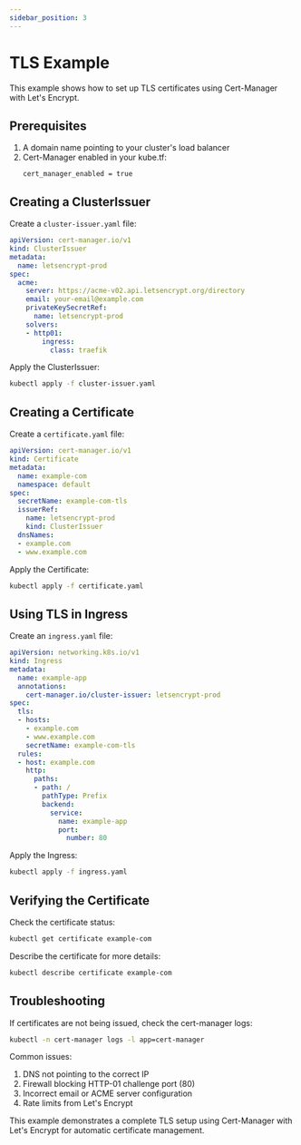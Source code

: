 ```yaml
---
sidebar_position: 3
---
```


# TLS Example

This example shows how to set up TLS certificates using Cert-Manager with Let's Encrypt.

## Prerequisites

1. A domain name pointing to your cluster's load balancer
2. Cert-Manager enabled in your kube.tf:
   ```hcl
   cert_manager_enabled = true
   ```

## Creating a ClusterIssuer

Create a `cluster-issuer.yaml` file:

```yaml
apiVersion: cert-manager.io/v1
kind: ClusterIssuer
metadata:
  name: letsencrypt-prod
spec:
  acme:
    server: https://acme-v02.api.letsencrypt.org/directory
    email: your-email@example.com
    privateKeySecretRef:
      name: letsencrypt-prod
    solvers:
    - http01:
        ingress:
          class: traefik
```

Apply the ClusterIssuer:

```bash
kubectl apply -f cluster-issuer.yaml
```

## Creating a Certificate

Create a `certificate.yaml` file:

```yaml
apiVersion: cert-manager.io/v1
kind: Certificate
metadata:
  name: example-com
  namespace: default
spec:
  secretName: example-com-tls
  issuerRef:
    name: letsencrypt-prod
    kind: ClusterIssuer
  dnsNames:
  - example.com
  - www.example.com
```

Apply the Certificate:

```bash
kubectl apply -f certificate.yaml
```

## Using TLS in Ingress

Create an `ingress.yaml` file:

```yaml
apiVersion: networking.k8s.io/v1
kind: Ingress
metadata:
  name: example-app
  annotations:
    cert-manager.io/cluster-issuer: letsencrypt-prod
spec:
  tls:
  - hosts:
    - example.com
    - www.example.com
    secretName: example-com-tls
  rules:
  - host: example.com
    http:
      paths:
      - path: /
        pathType: Prefix
        backend:
          service:
            name: example-app
            port:
              number: 80
```

Apply the Ingress:

```bash
kubectl apply -f ingress.yaml
```

## Verifying the Certificate

Check the certificate status:

```bash
kubectl get certificate example-com
```

Describe the certificate for more details:

```bash
kubectl describe certificate example-com
```

## Troubleshooting

If certificates are not being issued, check the cert-manager logs:

```bash
kubectl -n cert-manager logs -l app=cert-manager
```

Common issues:
1. DNS not pointing to the correct IP
2. Firewall blocking HTTP-01 challenge port (80)
3. Incorrect email or ACME server configuration
4. Rate limits from Let's Encrypt

This example demonstrates a complete TLS setup using Cert-Manager with Let's Encrypt for automatic certificate management.